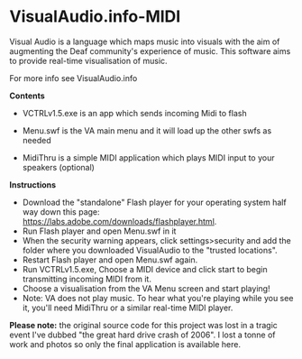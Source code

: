 # VisualAudio.info-MIDI


Visual Audio is a language which maps music into visuals with the aim of augmenting the Deaf community's experience of music. This software aims to provide real-time visualisation of music. 

For more info see VisualAudio.info



**Contents**

* VCTRLv1.5.exe is an app which sends incoming Midi to flash

* Menu.swf is the VA main menu and it will load up the other swfs as needed

* MidiThru is a simple MIDI application which plays MIDI input to your speakers (optional)



**Instructions**

* Download the "standalone" Flash player for your operating system half way down this page: https://labs.adobe.com/downloads/flashplayer.html. 
* Run Flash player and open Menu.swf in it
* When the security warning appears, click settings>security and add the folder where you downloaded VisualAudio to the "trusted locations".
* Restart Flash player and open Menu.swf again.
* Run VCTRLv1.5.exe, Choose a MIDI device and click start to begin transmitting incoming MIDI from it.
* Choose a visualisation from the VA Menu screen and start playing!
* Note: VA does not play music. To hear what you're playing while you see it, you'll need MidiThru or a similar real-time MIDI player.

**Please note:** the original source code for this project was lost in a tragic event I've dubbed "the great hard drive crash of 2006". I lost a tonne of work and photos so only the final application is available here.
